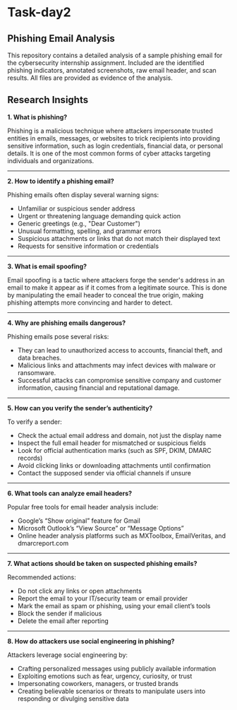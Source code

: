 # Task-day2

## Phishing Email Analysis

This repository contains a detailed analysis of a sample phishing email for the cybersecurity internship assignment. Included are the identified phishing indicators, annotated screenshots, raw email header, and scan results. All files are provided as evidence of the analysis.

## Research Insights

**1. What is phishing?**

Phishing is a malicious technique where attackers impersonate trusted entities in emails, messages, or websites to trick recipients into providing sensitive information, such as login credentials, financial data, or personal details. It is one of the most common forms of cyber attacks targeting individuals and organizations.

---

**2. How to identify a phishing email?**

Phishing emails often display several warning signs:
- Unfamiliar or suspicious sender address
- Urgent or threatening language demanding quick action
- Generic greetings (e.g., "Dear Customer")
- Unusual formatting, spelling, and grammar errors
- Suspicious attachments or links that do not match their displayed text
- Requests for sensitive information or credentials

---

**3. What is email spoofing?**

Email spoofing is a tactic where attackers forge the sender's address in an email to make it appear as if it comes from a legitimate source. This is done by manipulating the email header to conceal the true origin, making phishing attempts more convincing and harder to detect.

---

**4. Why are phishing emails dangerous?**

Phishing emails pose several risks:
- They can lead to unauthorized access to accounts, financial theft, and data breaches.
- Malicious links and attachments may infect devices with malware or ransomware.
- Successful attacks can compromise sensitive company and customer information, causing financial and reputational damage.

---

**5. How can you verify the sender’s authenticity?**

To verify a sender:
- Check the actual email address and domain, not just the display name
- Inspect the full email header for mismatched or suspicious fields
- Look for official authentication marks (such as SPF, DKIM, DMARC records)
- Avoid clicking links or downloading attachments until confirmation
- Contact the supposed sender via official channels if unsure

---

**6. What tools can analyze email headers?**

Popular free tools for email header analysis include:
- Google’s “Show original” feature for Gmail
- Microsoft Outlook’s “View Source” or “Message Options”
- Online header analysis platforms such as MXToolbox, EmailVeritas, and dmarcreport.com

---

**7. What actions should be taken on suspected phishing emails?**

Recommended actions:
- Do not click any links or open attachments
- Report the email to your IT/security team or email provider
- Mark the email as spam or phishing, using your email client’s tools
- Block the sender if malicious
- Delete the email after reporting

---

**8. How do attackers use social engineering in phishing?**

Attackers leverage social engineering by:
- Crafting personalized messages using publicly available information
- Exploiting emotions such as fear, urgency, curiosity, or trust
- Impersonating coworkers, managers, or trusted brands
- Creating believable scenarios or threats to manipulate users into responding or divulging sensitive data
